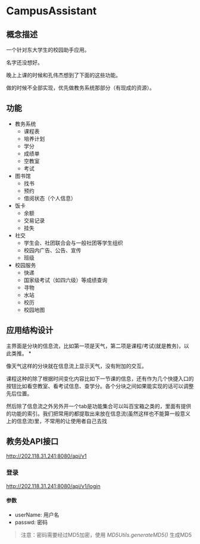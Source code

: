 # CampusAssistant

## 概念描述

一个针对东大学生的校园助手应用。

名字还没想好。

晚上上课的时候和孔伟杰想到了下面的这些功能。

做的时候不全部实现，优先做教务系统那部分（有现成的资源）。

## 功能

* 教务系统
	* 课程表
	* 培养计划
	* 学分
	* 成绩单
	* 空教室
	* 考试
* 图书馆
	* 找书
	* 预约
	* 借阅状态（个人信息）
* 饭卡
	* 余额
	* 交易记录
	* 挂失
* 社交
	* 学生会、社团联合会与一般社团等学生组织
	* 校园内广告、公告、宣传
	* 班级
* 校园服务
	* 快递
	* 国家级考试（如四六级）等成绩查询
	* 寻物
	* 水站
	* 校历
	* 校园地图
	
## 应用结构设计

主界面是分块的信息流，比如第一项是天气，第二项是课程/考试(就是教务)，以此类推。 *

像天气这样的分块就在信息流上显示天气，没有附加的交互。

课程这种的除了根据时间变化内容比如下一节课的信息，还有作为几个快捷入口的按钮比如看空教室、看考试信息、查学分。各个分块之间如果能实现的话可以调整先后位置。

然后除了信息流之外另外开一个tab是功能集合可以叫百宝箱之类的，里面有提供的功能的索引。我们把常用的都提取出来放在信息流(虽然这样也不能算一般意义上的信息流)里，不常用的让使用者自己去找

## 教务处API接口

http://202.118.31.241:8080/api/v1

### 登录

http://202.118.31.241:8080/api/v1/login

#### 参数

* userName: 用户名
* passwd: 密码

> 注意：密码需要经过MD5加密，使用 *MD5Utils.generateMD5()* 生成MD5

